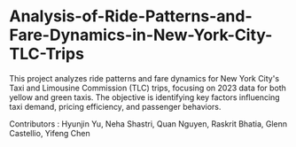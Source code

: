 # Analysis-of-Ride-Patterns-and-Fare-Dynamics-in-New-York-City-TLC-Trips
This project analyzes ride patterns and fare dynamics for New York City's Taxi and Limousine Commission (TLC) trips, focusing on 2023 data for both yellow and green taxis. The objective is identifying key factors influencing taxi demand, pricing efficiency, and passenger behaviors.

Contributors : Hyunjin Yu, Neha Shastri, Quan Nguyen, Raskrit Bhatia, Glenn Castellio, Yifeng Chen
